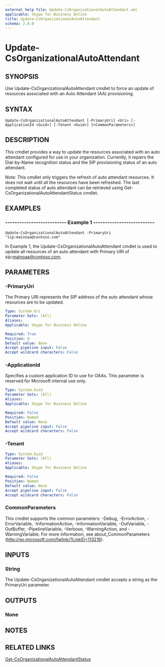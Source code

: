```yaml
---
external help file: Update-CsOrganizationalAutoAttendant.xml
applicable: Skype for Business Online
title: Update-CsOrganizationalAutoAttendant
schema: 2.0.0
---
```


# Update-CsOrganizationalAutoAttendant

## SYNOPSIS
Use Update-CsOrganizationalAutoAttendant cmdlet to force an update of resources associated with an Auto Attendant (AA) provisioning.

## SYNTAX

```
Update-CsOrganizationalAutoAttendant [-PrimaryUri] <Uri> [-ApplicationId <Guid>] [-Tenant <Guid>] [<CommonParameters>]
```

## DESCRIPTION
This cmdlet provides a way to update the resources associated with an auto attendant configured for use in your organization. Currently, it repairs the Dial-by-Name recognition status and the SIP provisioning status of an auto attendant.

Note: This cmdlet only triggers the refresh of auto attendant resources. It does not wait until all the resources have been refreshed. The last completed status of auto attendant can be retrieved using Get-CsOrganizationalAutoAttendantStatus cmdlet.  


## EXAMPLES

### -------------------------- Example 1 --------------------------
```
Update-CsOrganizationalAutoAttendant -PrimaryUri "sip:mainoaa@contoso.com"
```

In Example 1, the Update-CsOrganizationalAutoAttendant cmdlet is used to update all resources of an auto attendant with Primary URI of sip:mainoaa@contoso.com.

## PARAMETERS

### -PrimaryUri
The Primary URI represents the SIP address of the auto attendant whose resources are to be updated.

```yaml
Type: System.Uri
Parameter Sets: (All)
Aliases: 
Applicable: Skype for Business Online

Required: True
Position: 0
Default value: None
Accept pipeline input: False
Accept wildcard characters: False
```

### -ApplicationId
Specifies a custom application ID to use for OAAs. This parameter is reserved for Microsoft internal use only.

```yaml
Type: System.Guid
Parameter Sets: (All)
Aliases: 
Applicable: Skype for Business Online

Required: False
Position: Named
Default value: None
Accept pipeline input: False
Accept wildcard characters: False
```

### -Tenant

```yaml
Type: System.Guid
Parameter Sets: (All)
Aliases: 
Applicable: Skype for Business Online

Required: False
Position: Named
Default value: None
Accept pipeline input: False
Accept wildcard characters: False
```

### CommonParameters
This cmdlet supports the common parameters: -Debug, -ErrorAction, -ErrorVariable, -InformationAction, -InformationVariable, -OutVariable, -OutBuffer, -PipelineVariable, -Verbose, -WarningAction, and -WarningVariable. For more information, see about_CommonParameters (http://go.microsoft.com/fwlink/?LinkID=113216).

## INPUTS

### String
The Update-CsOrganizationalAutoAttendant cmdlet accepts a string as the PrimaryUri parameter.


## OUTPUTS

### None


## NOTES

## RELATED LINKS

[Get-CsOrganizationalAutoAttendantStatus](Get-CsOrganizationalAutoAttendantStatus.md)

